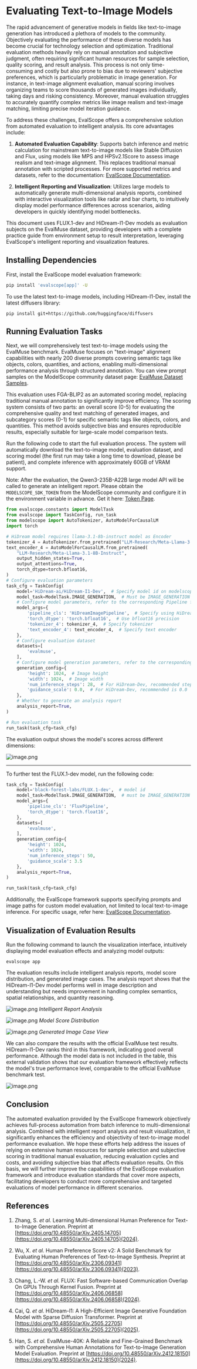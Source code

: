 # Evaluating Text-to-Image Models

The rapid advancement of generative models in fields like text-to-image generation has introduced a plethora of models to the community. Objectively evaluating the performance of these diverse models has become crucial for technology selection and optimization. Traditional evaluation methods heavily rely on manual annotation and subjective judgment, often requiring significant human resources for sample selection, quality scoring, and result analysis. This process is not only time-consuming and costly but also prone to bias due to reviewers' subjective preferences, which is particularly problematic in image generation. For instance, in text-image alignment evaluation, manual scoring involves organizing teams to score thousands of generated images individually, taking days and risking consistency. Moreover, manual evaluation struggles to accurately quantify complex metrics like image realism and text-image matching, limiting precise model iteration guidance.

To address these challenges, EvalScope offers a comprehensive solution from automated evaluation to intelligent analysis. Its core advantages include:

1. **Automated Evaluation Capability**: Supports batch inference and metric calculation for mainstream text-to-image models like Stable Diffusion and Flux, using models like MPS and HPSv2.1Score to assess image realism and text-image alignment. This replaces traditional manual annotation with scripted processes. For more supported metrics and datasets, refer to the documentation: [EvalScope Documentation](https://evalscope.readthedocs.io/zh-cn/latest/user_guides/aigc/t2i.html).

2. **Intelligent Reporting and Visualization**: Utilizes large models to automatically generate multi-dimensional analysis reports, combined with interactive visualization tools like radar and bar charts, to intuitively display model performance differences across scenarios, aiding developers in quickly identifying model bottlenecks.

This document uses FLUX.1-dev and HiDream-I1-Dev models as evaluation subjects on the EvalMuse dataset, providing developers with a complete practice guide from environment setup to result interpretation, leveraging EvalScope's intelligent reporting and visualization features.

## Installing Dependencies

First, install the EvalScope model evaluation framework:

```bash
pip install 'evalscope[app]' -U
```

To use the latest text-to-image models, including HiDream-I1-Dev, install the latest diffusers library:

```shell
pip install git+https://github.com/huggingface/diffusers
```

## Running Evaluation Tasks

Next, we will comprehensively test text-to-image models using the EvalMuse benchmark. EvalMuse focuses on "text-image" alignment capabilities with nearly 200 diverse prompts covering semantic tags like objects, colors, quantities, and actions, enabling multi-dimensional performance analysis through structured annotation. You can view prompt samples on the ModelScope community dataset page: [EvalMuse Dataset Samples](https://modelscope.cn/datasets/AI-ModelScope/T2V-Eval-Prompts/summary).

This evaluation uses FGA-BLIP2 as an automated scoring model, replacing traditional manual annotation to significantly improve efficiency. The scoring system consists of two parts: an overall score (0-5) for evaluating the comprehensive quality and text matching of generated images, and subcategory scores (0-1) for specific semantic tags like objects, colors, and quantities. This method avoids subjective bias and ensures reproducible results, especially suitable for large-scale model comparison tests.

Run the following code to start the full evaluation process. The system will automatically download the text-to-image model, evaluation dataset, and scoring model (the first run may take a long time to download, please be patient), and complete inference with approximately 60GB of VRAM support.

Note: After the evaluation, the Qwen3-235B-A22B large model API will be called to generate an intelligent report. Please obtain the `MODELSCOPE_SDK_TOKEN` from the ModelScope community and configure it in the environment variable in advance. Get it here: [Token Page](https://modelscope.cn/my/myaccesstoken).

```python
from evalscope.constants import ModelTask
from evalscope import TaskConfig, run_task
from modelscope import AutoTokenizer, AutoModelForCausalLM
import torch

# HiDream model requires llama-3.1-8b-instruct model as Encoder
tokenizer_4 = AutoTokenizer.from_pretrained("LLM-Research/Meta-Llama-3.1-8B-Instruct")
text_encoder_4 = AutoModelForCausalLM.from_pretrained(
    "LLM-Research/Meta-Llama-3.1-8B-Instruct",
    output_hidden_states=True,
    output_attentions=True,
    torch_dtype=torch.bfloat16,
)
# Configure evaluation parameters
task_cfg = TaskConfig(
    model='HiDream-ai/HiDream-I1-Dev',  # Specify model id on modelscope
    model_task=ModelTask.IMAGE_GENERATION,  # Must be IMAGE_GENERATION
    # Configure model parameters, refer to the corresponding Pipeline for supported parameters
    model_args={
        'pipeline_cls': 'HiDreamImagePipeline',  # Specify using HiDreamImagePipeline
        'torch_dtype': 'torch.bfloat16',  # Use bfloat16 precision
        'tokenizer_4': tokenizer_4,  # Specify tokenizer
        'text_encoder_4': text_encoder_4,  # Specify text encoder
    },
    # Configure evaluation dataset
    datasets=[
        'evalmuse',
    ],
    # Configure model generation parameters, refer to the corresponding Pipeline for supported parameters
    generation_config={
        'height': 1024,  # Image height
        'width': 1024,  # Image width
        'num_inference_steps': 28,  # For HiDream-Dev, recommended steps are 28
        'guidance_scale': 0.0,  # For HiDream-Dev, recommended is 0.0
    },
    # Whether to generate an analysis report
    analysis_report=True,
)

# Run evaluation task
run_task(task_cfg=task_cfg)
```

The evaluation output shows the model's scores across different dimensions:

![image.png](https://sail-moe.oss-cn-hangzhou.aliyuncs.com/yunlin/images/evalscope/t2i/t2i_metrics.png)

---

To further test the FLUX.1-dev model, run the following code:

```python
task_cfg = TaskConfig(
    model='black-forest-labs/FLUX.1-dev',  # model id
    model_task=ModelTask.IMAGE_GENERATION,  # must be IMAGE_GENERATION
    model_args={
        'pipeline_cls': 'FluxPipeline',
        'torch_dtype': 'torch.float16',
    },
    datasets=[
        'evalmuse',
    ],
    generation_config={
        'height': 1024,
        'width': 1024,
        'num_inference_steps': 50,
        'guidance_scale': 3.5
    },
    analysis_report=True,
)

run_task(task_cfg=task_cfg)
```

Additionally, the EvalScope framework supports specifying prompts and image paths for custom model evaluation, not limited to local text-to-image inference. For specific usage, refer here: [EvalScope Documentation](https://evalscope.readthedocs.io/zh-cn/latest/user_guides/aigc/t2i.html#id8).

## Visualization of Evaluation Results

Run the following command to launch the visualization interface, intuitively displaying model evaluation effects and analyzing model outputs:

```shell
evalscope app
```

The evaluation results include intelligent analysis reports, model score distribution, and generated image cases. The analysis report shows that the HiDream-I1-Dev model performs well in image description and understanding but needs improvement in handling complex semantics, spatial relationships, and quantity reasoning.

![image.png](https://sail-moe.oss-cn-hangzhou.aliyuncs.com/yunlin/images/evalscope/t2i/t2i_report.png)
*Intelligent Report Analysis*

![image.png](https://sail-moe.oss-cn-hangzhou.aliyuncs.com/yunlin/images/evalscope/t2i/t2i_overall_score.png)
*Model Score Distribution*

![image.png](https://sail-moe.oss-cn-hangzhou.aliyuncs.com/yunlin/images/evalscope/t2i/t2i_case.png)
*Generated Image Case View*

We can also compare the results with the official EvalMuse test results. HiDream-I1-Dev ranks third in this framework, indicating good overall performance. Although the model data is not included in the table, this external validation shows that our evaluation framework effectively reflects the model's true performance level, comparable to the official EvalMuse benchmark test.

![image.png](https://sail-moe.oss-cn-hangzhou.aliyuncs.com/yunlin/images/evalscope/t2i/t2i_evalmuse.png)

## Conclusion

The automated evaluation provided by the EvalScope framework objectively achieves full-process automation from batch inference to multi-dimensional analysis. Combined with intelligent report analysis and result visualization, it significantly enhances the efficiency and objectivity of text-to-image model performance evaluation. We hope these efforts help address the issues of relying on extensive human resources for sample selection and subjective scoring in traditional manual evaluation, reducing evaluation cycles and costs, and avoiding subjective bias that affects evaluation results. On this basis, we will further improve the capabilities of the EvalScope evaluation framework and introduce evaluation standards that cover more aspects, facilitating developers to conduct more comprehensive and targeted evaluations of model performance in different scenarios.

## References

1.  Zhang, S. _et al._ Learning Multi-dimensional Human Preference for Text-to-Image Generation. Preprint at [https://doi.org/10.48550/arXiv.2405.14705](https://doi.org/10.48550/arXiv.2405.14705)(2024).
    
2.  Wu, X. _et al._ Human Preference Score v2: A Solid Benchmark for Evaluating Human Preferences of Text-to-Image Synthesis. Preprint at [https://doi.org/10.48550/arXiv.2306.09341](https://doi.org/10.48550/arXiv.2306.09341)(2023).
    
3.  Chang, L.-W. _et al._ FLUX: Fast Software-based Communication Overlap On GPUs Through Kernel Fusion. Preprint at [https://doi.org/10.48550/arXiv.2406.06858](https://doi.org/10.48550/arXiv.2406.06858)(2024).
    
4.  Cai, Q. _et al._ HiDream-I1: A High-Efficient Image Generative Foundation Model with Sparse Diffusion Transformer. Preprint at [https://doi.org/10.48550/arXiv.2505.22705](https://doi.org/10.48550/arXiv.2505.22705)(2025).
    
5.  Han, S. _et al._ EvalMuse-40K: A Reliable and Fine-Grained Benchmark with Comprehensive Human Annotations for Text-to-Image Generation Model Evaluation. Preprint at [https://doi.org/10.48550/arXiv.2412.18150](https://doi.org/10.48550/arXiv.2412.18150)(2024).